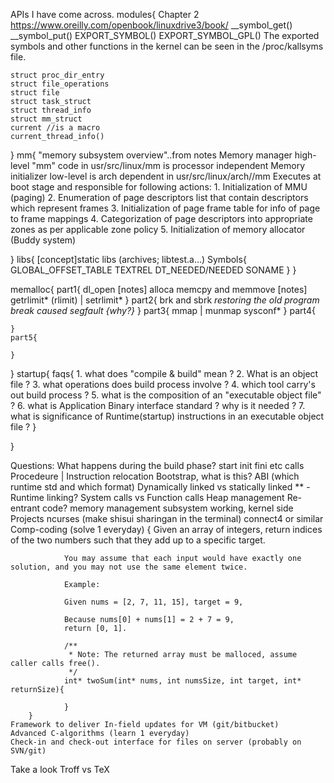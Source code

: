 APIs I have come across.
modules{
	Chapter 2 https://www.oreilly.com/openbook/linuxdrive3/book/
	__symbol_get()
	__symbol_put()
	EXPORT_SYMBOL()
	EXPORT_SYMBOL_GPL()
	The exported symbols and other functions in the kernel can be seen in the /proc/kallsyms file.

	struct proc_dir_entry
	struct file_operations
	struct file
	struct task_struct
	struct thread_info
	struct mm_struct
	current //is a macro 
	current_thread_info()
}
mm{
	"memory subsystem overview"..from notes
	Memory manager high-level "mm" code in usr/src/linux/mm is processor independent
	Memory initializer low-level is arch dependent in usr/src/linux/arch/<arch>/mm
		Executes at boot stage and responsible for following actions:
			1. Initialization of MMU (paging)
			2. Enumeration of page descriptors list that contain descriptors which represent frames
			3. Initialization of page frame table for info of page to frame mappings
			4. Categorization of page descriptors into appropriate zones as per applicable zone policy
			5. Initialization of memory allocator (Buddy system)

	 
}
libs{
	[concept]static libs (archives; libtest.a...)
	Symbols{
		GLOBAL_OFFSET_TABLE
		TEXTREL
		DT_NEEDED/NEEDED
		SONAME
	}
}

memalloc{
	part1{
		dl_open [notes]
		alloca 
		memcpy and memmove [notes]
		getrlimit* (rlimit) | setrlimit*
	}
	part2{
		brk and sbrk *restoring the old program break caused segfault {why?}*
	}
	part3{
		mmap | munmap
		sysconf*
	} 
	part4{
		
	}
	part5{
	
	}
}
startup{
	faqs{
		1. what does "compile & build" mean ?
		2. What is an object file ?
		3. what operations does build process involve ?
		4. which tool carry's out build process ?
		5. what is the composition of an "executable object file" ?
		6. what is Application Binary interface standard ? why is it needed ?
		7. what is significance of Runtime(startup)  instructions in an executable object file ?
	}
	
}

Questions:
	What happens during the build phase?
	start init fini etc calls
	Procedeure | Instruction relocation
	Bootstrap, what is this?
	ABI (which runtime std and which format)
	Dynamically linked vs statically linked **
		- Runtime linking?
	System calls vs Function calls
	Heap management
	Re-entrant code?
	memory management subsystem working, kernel side
Projects
	ncurses (make shisui sharingan in the terminal)
	connect4 or similar 
	Comp-coding (solve 1 everyday)
		{
			Given an array of integers, return indices of the two numbers such that they add up to a specific target.

				You may assume that each input would have exactly one solution, and you may not use the same element twice.

				Example:

				Given nums = [2, 7, 11, 15], target = 9,

				Because nums[0] + nums[1] = 2 + 7 = 9,
				return [0, 1].
				
				/**
				 * Note: The returned array must be malloced, assume caller calls free().
				 */
				int* twoSum(int* nums, int numsSize, int target, int* returnSize){

				}
		}
	Framework to deliver In-field updates for VM (git/bitbucket)
	Advanced C-algorithms (learn 1 everyday)
	Check-in and check-out interface for files on server (probably on SVN/git)
	
Take a look
	Troff vs TeX
